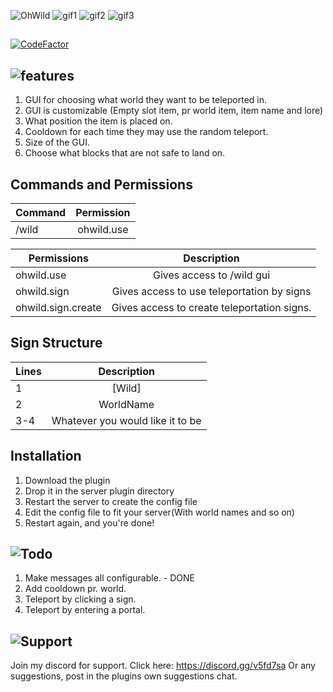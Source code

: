 ![OhWild](https://ohneemc.com/img/plugins/ohwild/Header.png)
![gif1](https://ohneemc.com/img/plugins/ohwild/command2.gif)
![gif2](https://ohneemc.com/img/plugins/ohwild/gui.gif)
![gif3](https://ohneemc.com/img/plugins/ohwild/Teleport.gif)
##
[![CodeFactor](https://www.codefactor.io/repository/github/realnaits/ohwild/badge)](https://www.codefactor.io/repository/github/realnaits/ohwild)

## ![features](https://ohneemc.com/img/plugins/ohwild/Features2.png)
1. GUI for choosing what world they want to be teleported in.
2. GUI is customizable (Empty slot item, pr world item, item name and lore)
3. What position the item is placed on.
4. Cooldown for each time they may use the random teleport.
5. Size of the GUI.
6. Choose what blocks that are not safe to land on.

## Commands and Permissions
| Command        | Permission   |
| ------------- |:-------------:|
| /wild      | ohwild.use |

| Permissions      | Description |
| ------------ |:-------------:|
| ohwild.use | Gives access to /wild gui
| ohwild.sign | Gives access to use teleportation by signs
| ohwild.sign.create | Gives access to create teleportation signs.

## Sign Structure
| Lines | Description |
| ----------- |:----------:|
| 1 | [Wild] |
| 2 | WorldName
| 3-4 | Whatever you would like it to be

## Installation
1. Download the plugin
2. Drop it in the server plugin directory
3. Restart the server to create the config file
4. Edit the config file to fit your server(With world names and so on)
5. Restart again, and you're done!

## ![Todo](https://ohneemc.com/img/plugins/ohwild/Todo.png)
1. Make messages all configurable. - DONE
2. Add cooldown pr. world.
3. Teleport by clicking a sign.
4. Teleport by entering a portal.


## ![Support](https://ohneemc.com/img/plugins/ohwild/Support.png)
Join my discord for support. Click here: https://discord.gg/v5fd7sa
Or any suggestions, post in the plugins own suggestions chat.
